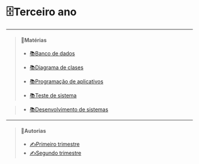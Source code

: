 # __🗄️Terceiro ano__

_________________         
> #### 📁Matérias
> - [📚Banco de dados](https://github.com/cemeterydriiver/portfolioDS/blob/main/3Ano/bancoDeDados/bancoDados.md)
>
> - [📚Diagrama de clases](https://github.com/cemeterydriiver/portfolioDS/blob/main/3Ano/diagramaClasses/diagramaClases.md)
>
> - [📚Programação de aplicativos](https://github.com/cemeterydriiver/portfolioDS/blob/main/3Ano/progDeApp/README.MD)
>
> - [📚Teste de sistema](https://github.com/cemeterydriiver/portfolioDS/blob/main/3Ano/testeDeSistema/testeSistema.md)

> - [📚Desenvolvimento de sistemas]()

_________________         
> #### 📁Autorias
> - [✍️Primeiro trimestre](https://github.com/cemeterydriiver/portfolioDS/tree/main/3Ano/autorias/1Trimestre)
> - [✍️Segundo trimestre](https://github.com/cemeterydriiver/portfolioDS/tree/main/3Ano/autorias/2Trimestre)